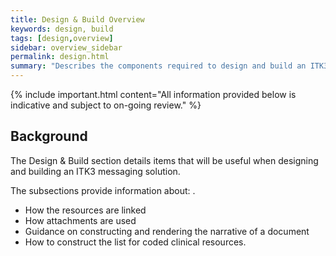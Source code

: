 ```yaml
---
title: Design & Build Overview 
keywords: design, build
tags: [design,overview]
sidebar: overview_sidebar
permalink: design.html
summary: "Describes the components required to design and build an ITK3 Messaging Solution using the interactions and profiles described in Explore."
---
```


{% include important.html content="All information provided below is indicative and subject to on-going review." %}

## Background ##

The Design & Build section details items that will be useful when designing and building an ITK3 messaging solution.

The subsections provide information about:
.
- How the resources are linked
- How attachments are used
- Guidance on constructing and rendering the narrative of a document
- How to construct the list for coded clinical resources.







